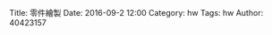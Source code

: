 Title: 零件繪製
Date: 2016-09-2 12:00
Category: hw
Tags: hw
Author: 40423157



<!-- PELICAN_END_SUMMARY -->

